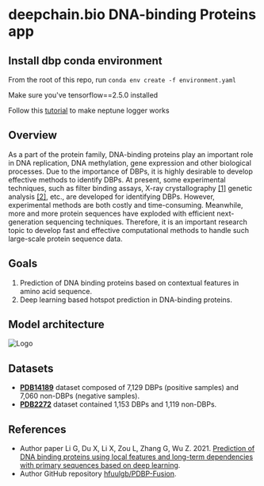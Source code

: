 # deepchain.bio DNA-binding Proteins app #

## Install dbp conda environment ##

From the root of this repo, run
`conda env create -f environment.yaml`

Make sure you've tensorflow==2.5.0 installed

Follow this [tutorial](https://docs.neptune.ai/integrations-and-supported-tools/model-training/tensorflow-keras#step-5-monitor-your-tensorflow-keras-training-in-neptune) to make neptune logger works


## Overview ##
As a part of the protein family, DNA-binding proteins play an important role in DNA replication, DNA methylation, gene expression and other biological processes. Due to the importance of DBPs, it is highly desirable to develop effective methods to identify DBPs. At present, some experimental techniques, such as filter binding assays, X-ray crystallography [[1]](https://pubmed.ncbi.nlm.nih.gov/11229439/) genetic analysis [[2]](https://pubmed.ncbi.nlm.nih.gov/12837780/), etc., are developed for identifying DBPs. However, experimental methods are both costly and time-consuming. Meanwhile, more and more protein sequences have exploded with efficient next-generation sequencing techniques. Therefore, it is an important research topic to develop fast and effective computational methods to handle such large-scale protein sequence data.

## Goals ##
1. Prediction of DNA binding proteins based on contextual features in amino acid sequence. 
2. Deep learning based hotspot prediction in DNA-binding proteins.

## Model architecture ##
![Logo](https://journals.plos.org/plosone/article/file?id=10.1371/journal.pone.0225317.g005&type=large)


## Datasets ##
* [**PDB14189**](https://github.com/hfuulgb/PDB-Fusion/tree/main/DNA) dataset composed of 7,129 DBPs (positive samples) and 7,060 non-DBPs (negative samples). 
* [**PDB2272**](https://github.com/hfuulgb/PDB-Fusion/tree/main/DNA) dataset contained 1,153 DBPs and 1,119 non-DBPs. 
## References ##
* Author paper Li G, Du X, Li X, Zou L, Zhang G, Wu Z. 2021. [Prediction of DNA binding proteins using local features and long-term dependencies with primary sequences based on deep learning](https://doi.org/10.7717/peerj.11262).
* Author GitHub repository [hfuulgb/PDBP-Fusion](https://github.com/hfuulgb/PDB-Fusion).


